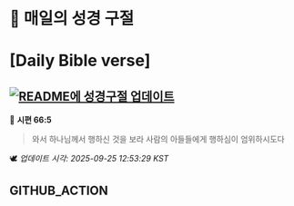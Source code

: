 # 🙏 매일의 성경 구절
# [Daily Bible verse]
## [![README에 성경구절 업데이트](https://github.com/DONGSUKA/first_test/actions/workflows/update-readme-bible.yml/badge.svg)](https://github.com/DONGSUKA/first_test/actions/workflows/update-readme-bible.yml)
<!-- START_BIBLE_VERSE -->
📖 **시편 66:5**
> 와서 하나님께서 행하신 것을 보라 사람의 아들들에게 행하심이 엄위하시도다

🕊️ _업데이트 시각: 2025-09-25 12:53:29 KST_
  <!-- END_BIBLE_VERSE -->
## GITHUB_ACTION
